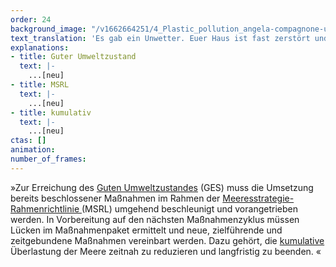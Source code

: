 ```yaml
---
order: 24
background_image: "/v1662664251/4_Plastic_pollution_angela-compagnone-unsplash_dzyzwh_rboxn6.jpg"
text_translation: 'Es gab ein Unwetter. Euer Haus ist fast zerstört und ihr braucht Handwerker:innen, um es zu reparieren. Dringend. Also macht ihr eine Liste mit den Aufgaben für die verschiedenen Gewerke und beauftragt die Firmen. Aber die machen auch wieder nur Listen und ihr bekommt ständig neue Kostenvoranschläge und neue Termine zugeschickt. Und ihr sitzt vor eurem Haus, ohne Dach, ohne Strom, ohne Wasser, und alle schicken sich nur Papiere hin und her… '
explanations:
- title: Guter Umweltzustand
  text: |-
    ...[neu]
- title: MSRL
  text: |-
    ...[neu]
- title: kumulativ
  text: |-
    ...[neu]
ctas: []
animation:
number_of_frames:
---
```

»Zur Erreichung des [Guten Umweltzustandes](# "Guter Umweltzustand") (GES) muss die Umsetzung bereits beschlossener Maßnahmen im Rahmen der [Meeresstrategie-Rahmenrichtlinie ](# "MSRL")(MSRL) umgehend beschleunigt und vorangetrieben werden. In Vorbereitung auf den nächsten Maßnahmenzyklus müssen Lücken im Maßnahmenpaket ermittelt und neue, zielführende und zeitgebundene Maßnahmen vereinbart werden. Dazu gehört, die [kumulative](# "kumulativ") Überlastung der Meere zeitnah zu reduzieren und langfristig zu beenden. «